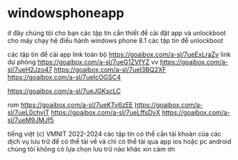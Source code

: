# windowsphoneapp
ở đây chúng tôi cho bạn các tập tin cần thiết để cài đặt app và unlockboot cho máy chạy hệ điều hành windows phone 8.1 
 các tập tin để unlockboot 

 các tập tin để cài app 
 link toàn bộ 
 https://goaibox.com/a-sl/7ueExLraZv
 link dự phòng 
https://goaibox.com/a-sl/7ueG1ZVfYZ
 vv 
 https://goaibox.com/a-sl/7ueH2Jzo47
 https://goaibox.com/a-sl/7ueI3BQ2XF
 https://goaibox.com/a-sl/7ueIcOGSC4
 
https://goaibox.com/a-sl/7ueJGKscLC

rom 
https://goaibox.com/a-sl/7ueKTv6zEE
https://goaibox.com/a-sl/7ueL0chvjT
https://goaibox.com/a-sl/7ueLffsDvX
https://goaibox.com/a-sl/7ueM9JMJf5


 tiếng việt (c) VMNIT 2022-2024
 các tập tin có thể cần tài khoản của các dịch vụ lưu trữ để có thể tài về 
và chỉ có thể tài qua app ios hoặc pc android chúng tôi không có lựa chọn lưu trữ nào khác xin cảm ơn
